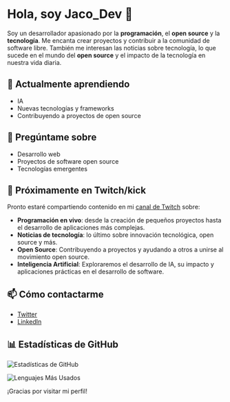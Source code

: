 # Hola, soy Jaco_Dev 👋

Soy un desarrollador apasionado por la **programación**, el **open source** y la **tecnología**. Me encanta crear proyectos y contribuir a la comunidad de software libre. También me interesan las noticias sobre tecnología, lo que sucede en el mundo del **open source** y el impacto de la tecnología en nuestra vida diaria.



## 🌱 Actualmente aprendiendo

- IA
- Nuevas tecnologías y frameworks
- Contribuyendo a proyectos de open source

## 💬 Pregúntame sobre

- Desarrollo web
- Proyectos de software open source
- Tecnologías emergentes

## 🎥 Próximamente en Twitch/kick

Pronto estaré compartiendo contenido en mi [canal de Twitch](https://www.twitch.tv/jaco_dev) sobre:

- **Programación en vivo**: desde la creación de pequeños proyectos hasta el desarrollo de aplicaciones más complejas.
- **Noticias de tecnología**: lo último sobre innovación tecnológica, open source y más.
- **Open Source**: Contribuyendo a proyectos y ayudando a otros a unirse al movimiento open source.
- **Inteligencia Artificial**: Exploraremos el desarrollo de IA, su impacto y aplicaciones prácticas en el desarrollo de software.


## 📫 Cómo contactarme

- [Twitter](https://x.com/Jaco_Dev)
- [LinkedIn](https://www.linkedin.com/in/jacoher/)

## 📊 Estadísticas de GitHub

![Estadísticas de GitHub](https://github-readme-stats.vercel.app/api?username=jacoher&show_icons=true&theme=radical&hide=prs,issues)
  
![Lenguajes Más Usados](https://github-readme-stats.vercel.app/api/top-langs/?username=jacoher&layout=compact&theme=radical)


¡Gracias por visitar mi perfil!
